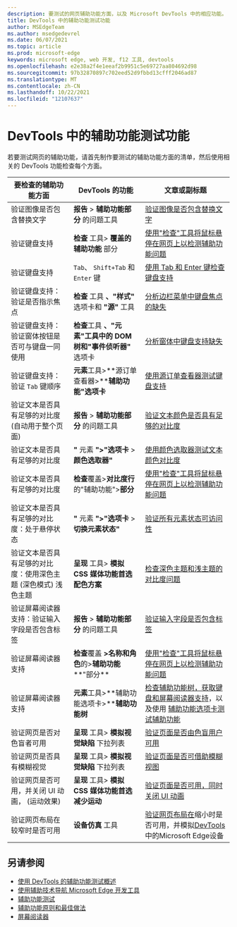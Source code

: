 ```yaml
---
description: 要测试的网页辅助功能方面，以及 Microsoft DevTools 中的相应功能。
title: DevTools 中的辅助功能测试功能
author: MSEdgeTeam
ms.author: msedgedevrel
ms.date: 06/07/2021
ms.topic: article
ms.prod: microsoft-edge
keywords: microsoft edge, web 开发, f12 工具, devtools
ms.openlocfilehash: e2e38a2f4e1eeaf2b9951c5e69727aa804692d98
ms.sourcegitcommit: 97b32870897c702eed52d9fbbd13cfff2046ad87
ms.translationtype: MT
ms.contentlocale: zh-CN
ms.lasthandoff: 10/22/2021
ms.locfileid: "12107637"
---
```

# <a name="accessibility-testing-features-in-devtools"></a>DevTools 中的辅助功能测试功能

若要测试网页的辅助功能，请首先制作要测试的辅助功能方面的清单，然后使用相关的 DevTools 功能检查每个方面。

| 要检查的辅助功能方面 | DevTools 的功能 | 文章或副标题 |
|---|---|---|
| 验证图像是否包含替换文字 | **报告** > **辅助功能部分** 的问题工具 | [验证图像是否包含替换文字](test-issues-tool.md#verify-that-images-have-alt-text) |
| 验证键盘支持 | **检查** 工具> **覆盖的辅助功能** 部分 | [使用"检查"工具将鼠标悬停在网页上以检测辅助功能问题](test-inspect-tool.md) |
| 验证键盘支持 | `Tab`、 `Shift+Tab` 和 `Enter` 键 | [使用 Tab 和 Enter 键检查键盘支持](test-tab-enter-keys.md) |
| 验证键盘支持：验证是否指示焦点 | **检查** 工具 **、"样式"** 选项卡和 **"源"** 工具 | [分析边栏菜单中键盘焦点的缺失](test-analyze-no-focus-indicator.md) |
| 验证键盘支持：验证窗体按钮是否可与键盘一同使用 | **检查**工具 **、"元素"工具中的 DOM****树和****"事件侦听器"** 选项卡 | [分析窗体中键盘支持缺失](test-analyze-no-keyboard-support.md) |
| 验证键盘支持：验证 `Tab` 键顺序 | **元素**工具>**源订单查看器>****辅助功能"选项卡** | [使用源订单查看器测试键盘支持](test-tab-key-source-order-viewer.md) |
| 验证文本是否具有足够的对比度 (自动用于整个页面)  | **报告** > **辅助功能部分** 的问题工具 | [验证文本颜色是否具有足够的对比度](test-issues-tool.md#verify-that-text-colors-have-enough-contrast) |
| 验证文本是否具有足够的对比度 | **"** 元素 **">"选项卡** > **颜色选取器"** | [使用颜色选取器测试文本颜色对比度](color-picker.md) |
| 验证文本是否具有足够的对比度 | **检查**覆盖>**对比度行**的"辅助功能">**部分** | [使用"检查"工具将鼠标悬停在网页上以检测辅助功能问题](test-inspect-tool.md) |
| 验证文本是否具有足够的对比度：处于悬停状态 | **"** 元素 **">"选项卡** > **切换元素状态"** | [验证所有元素状态可访问性](test-inspect-states.md) |
| 验证文本是否具有足够的对比度：使用深色主题 (深色模式) 浅色主题 | **呈现** 工具> **模拟 CSS 媒体功能首选配色方案** | [检查深色主题和浅主题的对比度问题](test-dark-mode.md) |
| 验证屏幕阅读器支持：验证输入字段是否包含标签 | **报告** > **辅助功能部分** 的问题工具 | [验证输入字段是否包含标签](test-issues-tool.md#verify-that-input-fields-have-labels) |
| 验证屏幕阅读器支持 | **检查**覆盖 **>名称和角色**的>**辅助功能****"部分** | [使用"检查"工具将鼠标悬停在网页上以检测辅助功能问题](test-inspect-tool.md) |
| 验证屏幕阅读器支持 | **元素**工具>**辅助功能选项卡>****辅助功能树** | [检查辅助功能树，获取键盘和屏幕阅读器支持](test-accessibility-tree.md)，以及使用 [辅助功能选项卡测试辅助功能](accessibility-tab.md) |
| 验证网页是否对色盲者可用 | **呈现** 工具> **模拟视觉缺陷** 下拉列表 | [验证页面是否由色盲用户可用](test-color-blindness.md) |
| 验证网页是否具有模糊视觉 | **呈现** 工具> **模拟视觉缺陷** 下拉列表 | [验证页面是否可借助模糊视图](test-blurred-vision.md) |
| 验证网页是否可用，并关闭 UI 动画， (运动效果)  | **呈现** 工具> **模拟 CSS 媒体功能首选减少运动** | [验证页面是否可用，同时关闭 UI 动画](test-reduced-ui-motion.md) |
| 验证网页布局在较窄时是否可用 | **设备仿真** 工具 | [验证网页布局在](accessibility-testing-in-devtools.md#verify-that-the-webpage-layout-is-usable-when-narrow)缩小时是否可用，并模拟[DevTools](../device-mode/index.md)中的Microsoft Edge设备 |


<!-- ====================================================================== -->
## <a name="see-also"></a>另请参阅

*  [使用 DevTools 的辅助功能测试概述](accessibility-testing-in-devtools.md)
*  [使用辅助技术导航 Microsoft Edge 开发工具](navigation.md)
*  [辅助功能测试](../../accessibility/test.md)
*  [辅助功能原则和最佳做法](https://developer.mozilla.org/docs/Web/Accessibility)
*  [屏幕阅读器](https://developer.mozilla.org/docs/Glossary/Screen_reader)
